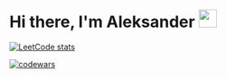 <h1 >Hi there, I'm Aleksander
<img src="https://github.com/blackcater/blackcater/raw/main/images/Hi.gif" height="32"/></h1>

[![LeetCode stats](https://leetcode-stats-six.vercel.app/api?username=AleksNik404&theme=dark)](https://leetcode.com/AleksNik404/)  

[![codewars](https://www.codewars.com/users/G_GrizzlyK/badges/large)](https://www.codewars.com/users/G_GrizzlyK)



<!--
**AleksNik404/AleksNik404** is a ✨ _special_ ✨ repository because its `README.md` (this file) appears on your GitHub profile.

Here are some ideas to get you started:

- 🔭 I’m currently working on ...
- 🌱 I’m currently learning ...
- 👯 I’m looking to collaborate on ...
- 🤔 I’m looking for help with ...
- 💬 Ask me about ...
- 📫 How to reach me: ...
- 😄 Pronouns: ...
- ⚡ Fun fact: ...
-->
